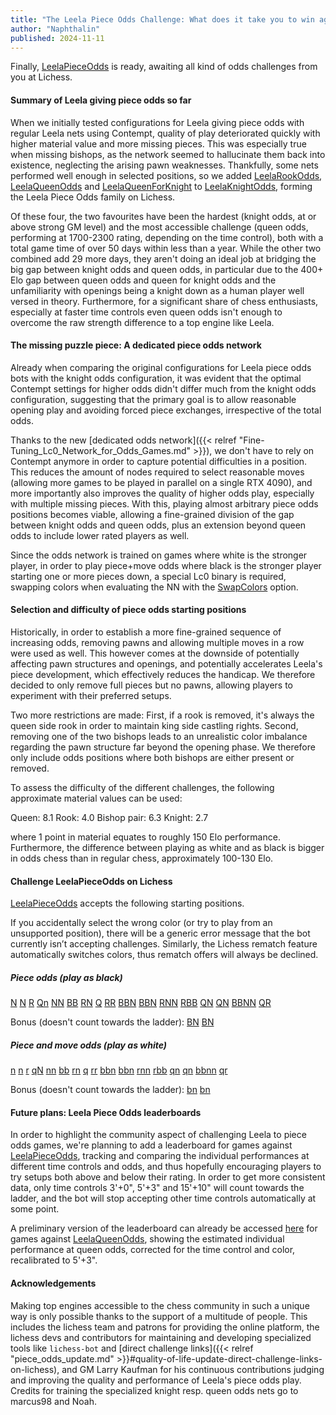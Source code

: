 ```yaml
---
title: "The Leela Piece Odds Challenge: What does it take you to win against Leela?"
author: "Naphthalin"
published: 2024-11-11
---
```


Finally, [LeelaPieceOdds](https://lichess.org/@/LeelaPieceOdds) is ready, awaiting all kind of odds challenges from you at Lichess.
<!--more-->


#### Summary of Leela giving piece odds so far

When we initially tested configurations for Leela giving piece odds with regular Leela nets using Contempt, quality of play deteriorated quickly with higher material value and more missing pieces. This was especially true when missing bishops, as the network seemed to hallucinate them back into existence, neglecting the arising pawn weaknesses. Thankfully, some nets performed well enough in selected positions, so we added [LeelaRookOdds](https://lichess.org/@/LeelaRookOdds), [LeelaQueenOdds](https://lichess.org/@/LeelaQueenOdds) and [LeelaQueenForKnight](https://lichess.org/@/LeelaQueenForKnight) to [LeelaKnightOdds](https://lichess.org/@/LeelaKnightOdds), forming the Leela Piece Odds family on Lichess.

Of these four, the two favourites have been the hardest (knight odds, at or above strong GM level) and the most accessible challenge (queen odds, performing at 1700-2300 rating, depending on the time control), both with a total game time of over 50 days within less than a year. While the other two combined add 29 more days, they aren't doing an ideal job at bridging the big gap between knight odds and queen odds, in particular due to the 400+ Elo gap between queen odds and queen for knight odds and the unfamiliarity with openings being a knight down as a human player well versed in theory. Furthermore, for a significant share of chess enthusiasts, especially at faster time controls even queen odds isn't enough to overcome the raw strength difference to a top engine like Leela.


#### The missing puzzle piece: A dedicated piece odds network

Already when comparing the original configurations for Leela piece odds bots with the knight odds configuration, it was evident that the optimal Contempt settings for higher odds didn't differ much from the knight odds configuration, suggesting that the primary goal is to allow reasonable opening play and avoiding forced piece exchanges, irrespective of the total odds.

Thanks to the new [dedicated odds network]({{< relref "Fine-Tuning_Lc0_Network_for_Odds_Games.md" >}}), we don't have to rely on Contempt anymore in order to capture potential difficulties in a position. This reduces the amount of nodes required to select reasonable moves (allowing more games to be played in parallel on a single RTX 4090), and more importantly also improves the quality of higher odds play, especially with multiple missing pieces. With this, playing almost arbitrary piece odds positions becomes viable, allowing a fine-grained division of the gap between knight odds and queen odds, plus an extension beyond queen odds to include lower rated players as well.

Since the odds network is trained on games where white is the stronger player, in order to play piece+move odds where black is the stronger player starting one or more pieces down, a special Lc0 binary is required, swapping colors when evaluating the NN with the [SwapColors](https://github.com/LeelaChessZero/lc0/pull/2079) option.

#### Selection and difficulty of piece odds starting positions

Historically, in order to establish a more fine-grained sequence of increasing odds, removing pawns and allowing multiple moves in a row were used as well. This however comes at the downside of potentially affecting pawn structures and openings, and potentially accelerates Leela's piece development, which effectively reduces the handicap. We therefore decided to only remove full pieces but no pawns, allowing players to experiment with their preferred setups.

Two more restrictions are made: First, if a rook is removed, it's always the queen side rook in order to maintain king side castling rights. Second, removing one of the two bishops leads to an unrealistic color imbalance regarding the pawn structure far beyond the opening phase. We therefore only include odds positions where both bishops are either present or removed.

To assess the difficulty of the different challenges, the following approximate material values can be used:

Queen: 8.1
Rook: 4.0
Bishop pair: 6.3
Knight: 2.7

where 1 point in material equates to roughly 150 Elo performance. Furthermore, the difference between playing as white and as black is bigger in odds chess than in regular chess, approximately 100-130 Elo.


#### Challenge LeelaPieceOdds on Lichess

[LeelaPieceOdds](https://lichess.org/@/LeelaPieceOdds) accepts the following starting positions.

If you accidentally select the wrong color (or try to play from an unsupported position), there will be a generic error message that the bot currently isn’t accepting challenges. Similarly, the Lichess rematch feature automatically switches colors, thus rematch offers will always be declined.

##### Piece odds (play as black)
[N](https://lichess.org/?user=LeelaPieceOdds&fen=rnbqkbnr/pppppppp/8/8/8/8/PPPPPPPP/R1BQKBNR_w_KQkq#friend)
[N](https://lichess.org/?user=LeelaPieceOdds&fen=rnbqkbnr/pppppppp/8/8/8/8/PPPPPPPP/RNBQKB1R_w_KQkq#friend)
[R](https://lichess.org/?user=LeelaPieceOdds&fen=rnbqkbnr/pppppppp/8/8/8/8/PPPPPPPP/1NBQKBNR_w_Kkq#friend)
[Qn](https://lichess.org/?user=LeelaPieceOdds&fen=r1bqkbnr/pppppppp/8/8/8/8/PPPPPPPP/RNB1KBNR_w_KQkq#friend)
[NN](https://lichess.org/?user=LeelaPieceOdds&fen=rnbqkbnr/pppppppp/8/8/8/8/PPPPPPPP/R1BQKB1R_w_KQkq#friend)
[BB](https://lichess.org/?user=LeelaPieceOdds&fen=rnbqkbnr/pppppppp/8/8/8/8/PPPPPPPP/RN1QK1NR_w_KQkq#friend)
[RN](https://lichess.org/?user=LeelaPieceOdds&fen=rnbqkbnr/pppppppp/8/8/8/8/PPPPPPPP/1NBQKB1R_w_Kkq#friend)
[Q](https://lichess.org/?user=LeelaPieceOdds&fen=rnbqkbnr/pppppppp/8/8/8/8/PPPPPPPP/RNB1KBNR_w_KQkq#friend)
[RR](https://lichess.org/?user=LeelaPieceOdds&fen=rnbqkbnr/pppppppp/8/8/8/8/PPPPPPPP/1NBQKBN1_w_kq#friend)
[BBN](https://lichess.org/?user=LeelaPieceOdds&fen=rnbqkbnr/pppppppp/8/8/8/8/PPPPPPPP/R2QK1NR_w_KQkq#friend)
[BBN](https://lichess.org/?user=LeelaPieceOdds&fen=rnbqkbnr/pppppppp/8/8/8/8/PPPPPPPP/RN1QK2R_w_KQkq#friend)
[RNN](https://lichess.org/?user=LeelaPieceOdds&fen=rnbqkbnr/pppppppp/8/8/8/8/PPPPPPPP/2BQKB1R_w_Kkq#friend)
[RBB](https://lichess.org/?user=LeelaPieceOdds&fen=rnbqkbnr/pppppppp/8/8/8/8/PPPPPPPP/1N1QK1NR_w_Kkq#friend)
[QN](https://lichess.org/?user=LeelaPieceOdds&fen=rnbqkbnr/pppppppp/8/8/8/8/PPPPPPPP/R1B1KBNR_w_KQkq#friend)
[QN](https://lichess.org/?user=LeelaPieceOdds&fen=rnbqkbnr/pppppppp/8/8/8/8/PPPPPPPP/RNB1KB1R_w_KQkq#friend)
[BBNN](https://lichess.org/?user=LeelaPieceOdds&fen=rnbqkbnr/pppppppp/8/8/8/8/PPPPPPPP/R2QK2R_w_KQkq#friend)
[QR](https://lichess.org/?user=LeelaPieceOdds&fen=rnbqkbnr/pppppppp/8/8/8/8/PPPPPPPP/1NB1KBNR_w_Kkq#friend)

Bonus (doesn't count towards the ladder):
[BN](https://lichess.org/?user=LeelaPieceOdds&fen=rnbqkbnr/pppppppp/8/8/8/8/PPPPPPPP/R1BQK1NR_w_KQkq#friend)
[BN](https://lichess.org/?user=LeelaPieceOdds&fen=rnbqkbnr/pppppppp/8/8/8/8/PPPPPPPP/RN1QKB1R_w_KQkq#friend)

##### Piece and move odds (play as white)
[n](https://lichess.org/?user=LeelaPieceOdds&fen=r1bqkbnr/pppppppp/8/8/8/8/PPPPPPPP/RNBQKBNR_w_KQkq#friend)
[n](https://lichess.org/?user=LeelaPieceOdds&fen=rnbqkb1r/pppppppp/8/8/8/8/PPPPPPPP/RNBQKBNR_w_KQkq#friend)
[r](https://lichess.org/?user=LeelaPieceOdds&fen=1nbqkbnr/pppppppp/8/8/8/8/PPPPPPPP/RNBQKBNR_w_KQk#friend)
[qN](https://lichess.org/?user=LeelaPieceOdds&fen=rnb1kbnr/pppppppp/8/8/8/8/PPPPPPPP/R1BQKBNR_w_KQkq#friend)
[nn](https://lichess.org/?user=LeelaPieceOdds&fen=r1bqkb1r/pppppppp/8/8/8/8/PPPPPPPP/RNBQKBNR_w_KQkq#friend)
[bb](https://lichess.org/?user=LeelaPieceOdds&fen=rn1qk1nr/pppppppp/8/8/8/8/PPPPPPPP/RNBQKBNR_w_KQkq#friend)
[rn](https://lichess.org/?user=LeelaPieceOdds&fen=1nbqkb1r/pppppppp/8/8/8/8/PPPPPPPP/RNBQKBNR_w_KQk#friend)
[q](https://lichess.org/?user=LeelaPieceOdds&fen=rnb1kbnr/pppppppp/8/8/8/8/PPPPPPPP/RNBQKBNR_w_KQkq#friend)
[rr](https://lichess.org/?user=LeelaPieceOdds&fen=1nbqkbn1/pppppppp/8/8/8/8/PPPPPPPP/RNBQKBNR_w_KQ#friend)
[bbn](https://lichess.org/?user=LeelaPieceOdds&fen=r2qk1nr/pppppppp/8/8/8/8/PPPPPPPP/RNBQKBNR_w_KQkq#friend)
[bbn](https://lichess.org/?user=LeelaPieceOdds&fen=rn1qk2r/pppppppp/8/8/8/8/PPPPPPPP/RNBQKBNR_w_KQkq#friend)
[rnn](https://lichess.org/?user=LeelaPieceOdds&fen=2bqkb1r/pppppppp/8/8/8/8/PPPPPPPP/RNBQKBNR_w_KQk#friend)
[rbb](https://lichess.org/?user=LeelaPieceOdds&fen=1n1qk1nr/pppppppp/8/8/8/8/PPPPPPPP/RNBQKBNR_w_KQk#friend)
[qn](https://lichess.org/?user=LeelaPieceOdds&fen=r1b1kbnr/pppppppp/8/8/8/8/PPPPPPPP/RNBQKBNR_w_KQkq#friend)
[qn](https://lichess.org/?user=LeelaPieceOdds&fen=rnb1kb1r/pppppppp/8/8/8/8/PPPPPPPP/RNBQKBNR_w_KQkq#friend)
[bbnn](https://lichess.org/?user=LeelaPieceOdds&fen=r2qk2r/pppppppp/8/8/8/8/PPPPPPPP/RNBQKBNR_w_KQkq#friend)
[qr](https://lichess.org/?user=LeelaPieceOdds&fen=1nb1kbnr/pppppppp/8/8/8/8/PPPPPPPP/RNBQKBNR_w_KQk#friend)

Bonus (doesn't count towards the ladder):
[bn](https://lichess.org/?user=LeelaPieceOdds&fen=r1bqk1nr/pppppppp/8/8/8/8/PPPPPPPP/RNBQKBNR_w_KQkq#friend)
[bn](https://lichess.org/?user=LeelaPieceOdds&fen=rn1qkb1r/pppppppp/8/8/8/8/PPPPPPPP/RNBQKBNR_w_KQkq#friend)

#### Future plans: Leela Piece Odds leaderboards

In order to highlight the community aspect of challenging Leela to piece odds games, we're planning to add a leaderboard for games against [LeelaPieceOdds](https://lichess.org/@/LeelaPieceOdds), tracking and comparing the individual performances at different time controls and odds, and thus hopefully encouraging players to try setups both above and below their rating. In order to get more consistent data, only time controls 3'+0", 5'+3" and 15'+10" will count towards the ladder, and the bot will stop accepting other time controls automatically at some point.

A preliminary version of the leaderboard can already be accessed [here](https://marcogio9.github.io/LeelaQueenOdds-Leaderboard/) for games against [LeelaQueenOdds](https://lichess.org/@/LeelaQueenOdds), showing the estimated individual performance at queen odds, corrected for the time control and color, recalibrated to 5'+3". 


#### Acknowledgements

Making top engines accessible to the chess community in such a unique way is only possible thanks to the support of a multitude of people. This includes the lichess team and patrons for providing the online platform, the lichess devs and contributors for maintaining and developing specialized tools like `lichess-bot` and [direct challenge links]({{< relref "piece_odds_update.md" >}}#quality-of-life-update-direct-challenge-links-on-lichess), and GM Larry Kaufman for his continuous contributions judging and improving the quality and performance of Leela's piece odds play. Credits for training the specialized knight resp. queen odds nets go to marcus98 and Noah.

